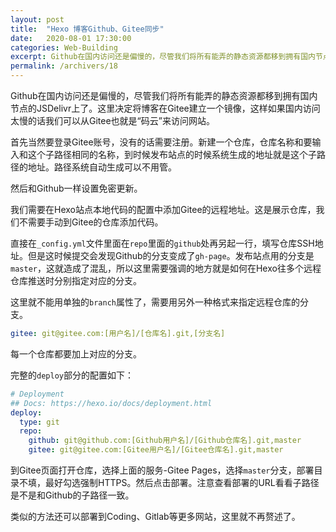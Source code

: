 ```yaml
---
layout: post
title:  "Hexo 博客Github、Gitee同步"
date:   2020-08-01 17:30:00
categories: Web-Building
excerpt: Github在国内访问还是偏慢的，尽管我们将所有能弄的静态资源都移到拥有国内节点的JSDelivr上了。这里决定将博客在Gitee建立一个镜像，这样如果国内访问太慢的话我们可以从Gitee也就是“码云”来访问网站。
permalink: /archivers/18
---
```


Github在国内访问还是偏慢的，尽管我们将所有能弄的静态资源都移到拥有国内节点的JSDelivr上了。这里决定将博客在Gitee建立一个镜像，这样如果国内访问太慢的话我们可以从Gitee也就是“码云”来访问网站。

首先当然要登录Gitee账号，没有的话需要注册。新建一个仓库，仓库名称和要输入和这个子路径相同的名称，到时候发布站点的时候系统生成的地址就是这个子路径的地址。路径系统自动生成可以不用管。

然后和Github一样设置免密更新。

我们需要在Hexo站点本地代码的配置中添加Gitee的远程地址。这是展示仓库，我们不需要手动到Gitee的仓库添加代码。

直接在```_config.yml```文件里面在```repo```里面的```github```处再另起一行，填写仓库SSH地址。但是这时候提交会发现Github的分支变成了```gh-page```。发布站点用的分支是```master```，这就造成了混乱，所以这里需要强调的地方就是如何在Hexo往多个远程仓库推送时分别指定对应的分支。

这里就不能用单独的```branch```属性了，需要用另外一种格式来指定远程仓库的分支。

```yaml
gitee: git@gitee.com:[用户名]/[仓库名].git,[分支名]
```

每一个仓库都要加上对应的分支。

完整的```deploy```部分的配置如下：

```yaml
# Deployment
## Docs: https://hexo.io/docs/deployment.html
deploy:
  type: git
  repo:
    github: git@github.com:[Github用户名]/[Github仓库名].git,master
    gitee: git@gitee.com:[Gitee用户名]/[Gitee仓库名].git,master
```

到Gitee页面打开仓库，选择上面的服务-Gitee Pages，选择```master```分支，部署目录不填，最好勾选强制HTTPS。然后点击部署。注意查看部署的URL看看子路径是不是和Github的子路径一致。

类似的方法还可以部署到Coding、Gitlab等更多网站，这里就不再赘述了。